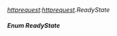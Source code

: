 _[httprequest](../../modules/httprequest/httprequest-module.md):[httprequest](../../modules/httprequest/httprequest-module.md).ReadyState_
##### Enum ReadyState
